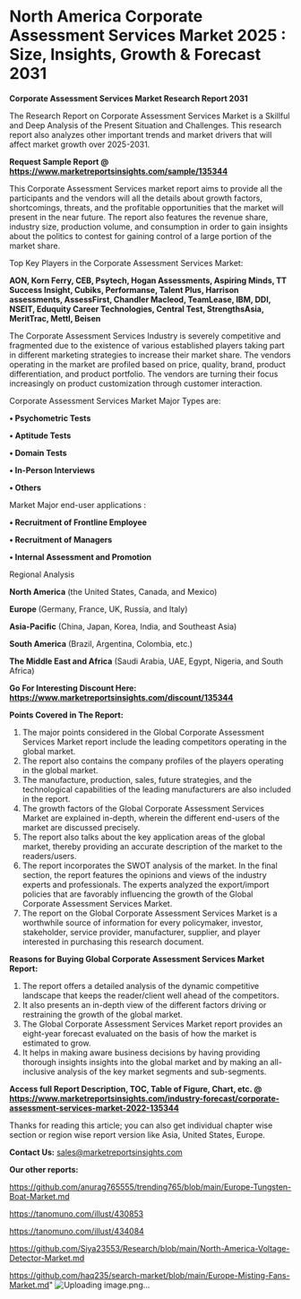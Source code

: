 # North America Corporate Assessment Services Market 2025 : Size, Insights, Growth & Forecast 2031

<strong>Corporate Assessment Services Market Research Report 2031</strong>

The Research Report on Corporate Assessment Services Market is a Skillful and Deep Analysis of the Present Situation and Challenges. This research report also analyzes other important trends and market drivers that will affect market growth over 2025-2031.

<strong>Request Sample Report @ <a href=https://www.marketreportsinsights.com/sample/135344>https://www.marketreportsinsights.com/sample/135344</a></strong>

This Corporate Assessment Services market report aims to provide all the participants and the vendors will all the details about growth factors, shortcomings, threats, and the profitable opportunities that the market will present in the near future. The report also features the revenue share, industry size, production volume, and consumption in order to gain insights about the politics to contest for gaining control of a large portion of the market share.

Top Key Players in the Corporate Assessment Services Market:

<strong>AON, Korn Ferry, CEB, Psytech, Hogan Assessments, Aspiring Minds, TT Success Insight, Cubiks, Performanse, Talent Plus, Harrison assessments, AssessFirst, Chandler Macleod, TeamLease, IBM, DDI, NSEIT, Eduquity Career Technologies, Central Test, StrengthsAsia, MeritTrac, Mettl, Beisen</strong>

The Corporate Assessment Services Industry is severely competitive and fragmented due to the existence of various established players taking part in different marketing strategies to increase their market share. The vendors operating in the market are profiled based on price, quality, brand, product differentiation, and product portfolio. The vendors are turning their focus increasingly on product customization through customer interaction.

Corporate Assessment Services Market Major Types are:

<strong>• Psychometric Tests

• Aptitude Tests

• Domain Tests

• In-Person Interviews

• Others</strong>

Market Major end-user applications :

<strong>• Recruitment of Frontline Employee

• Recruitment of Managers

• Internal Assessment and Promotion</strong>

Regional Analysis

</u><strong><b>North America</b></strong> (the United States, Canada, and Mexico)

<strong><b>Europe </b></strong>(Germany, France, UK, Russia, and Italy)

<strong><b>Asia-Pacific</b></strong> (China, Japan, Korea, India, and Southeast Asia)

<strong><b>South America</b></strong> (Brazil, Argentina, Colombia, etc.)

<strong><b>The Middle East and Africa</b></strong> (Saudi Arabia, UAE, Egypt, Nigeria, and South Africa)

<strong>Go For Interesting Discount Here: <a href=https://www.marketreportsinsights.com/discount/135344>https://www.marketreportsinsights.com/discount/135344</a></strong>

<strong>Points Covered in The Report:</strong>
<ol>
  <li>The major points considered in the Global Corporate Assessment Services Market report include the leading competitors operating in the global market.</li>
  <li>The report also contains the company profiles of the players operating in the global market.</li>
  <li>The manufacture, production, sales, future strategies, and the technological capabilities of the leading manufacturers are also included in the report.</li>
  <li>The growth factors of the Global Corporate Assessment Services Market are explained in-depth, wherein the different end-users of the market are discussed precisely.</li>
  <li>The report also talks about the key application areas of the global market, thereby providing an accurate description of the market to the readers/users.</li>
  <li>The report incorporates the SWOT analysis of the market. In the final section, the report features the opinions and views of the industry experts and professionals. The experts analyzed the export/import policies that are favorably influencing the growth of the Global Corporate Assessment Services Market.</li>
  <li>The report on the Global Corporate Assessment Services Market is a worthwhile source of information for every policymaker, investor, stakeholder, service provider, manufacturer, supplier, and player interested in purchasing this research document.</li>
</ol>
<strong>Reasons for Buying Global Corporate Assessment Services Market Report:</strong>

<ol>
  <li>The report offers a detailed analysis of the dynamic competitive landscape that keeps the reader/client well ahead of the competitors.</li>
  <li>It also presents an in-depth view of the different factors driving or restraining the growth of the global market.</li>
  <li>The Global Corporate Assessment Services Market report provides an eight-year forecast evaluated on the basis of how the market is estimated to grow.</li>
  <li>It helps in making aware business decisions by having providing thorough insights insights into the global market and by making an all-inclusive analysis of the key market segments and sub-segments.</li>
</ol>
<strong>Access full Report Description, TOC, Table of Figure, Chart, etc. @ <a href=https://www.marketreportsinsights.com/industry-forecast/corporate-assessment-services-market-2022-135344>https://www.marketreportsinsights.com/industry-forecast/corporate-assessment-services-market-2022-135344</a></strong>


Thanks for reading this article; you can also get individual chapter wise section or region wise report version like Asia, United States, Europe.

<strong>Contact Us:</strong>
sales@marketreportsinsights.com

<strong>Our other reports:</strong>

<a href=https://github.com/anurag765555/trending765/blob/main/Europe-Tungsten-Boat-Market.md>https://github.com/anurag765555/trending765/blob/main/Europe-Tungsten-Boat-Market.md</a>

<a href=https://tanomuno.com/illust/430853>https://tanomuno.com/illust/430853</a>

<a href=https://tanomuno.com/illust/434084>https://tanomuno.com/illust/434084</a>

<a href=https://github.com/Siya23553/Research/blob/main/North-America-Voltage-Detector-Market.md>https://github.com/Siya23553/Research/blob/main/North-America-Voltage-Detector-Market.md</a>

<a href=https://github.com/haq235/search-market/blob/main/Europe-Misting-Fans-Market.md>https://github.com/haq235/search-market/blob/main/Europe-Misting-Fans-Market.md</a>"
![Uploading image.png…]()
